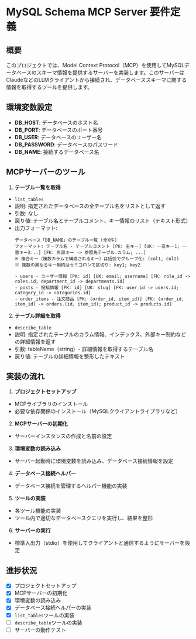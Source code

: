 # MySQL Schema MCP Server 要件定義

## 概要
このプロジェクトでは、Model Context Protocol（MCP）を使用してMySQLデータベースのスキーマ情報を提供するサーバーを実装します。このサーバーはClaudeなどのLLMクライアントから接続され、データベーススキーマに関する情報を取得するツールを提供します。

## 環境変数設定
- **DB_HOST**: データベースのホスト名
- **DB_PORT**: データベースのポート番号
- **DB_USER**: データベースのユーザー名
- **DB_PASSWORD**: データベースのパスワード
- **DB_NAME**: 接続するデータベース名

## MCPサーバーのツール

1. **テーブル一覧を取得**
- `list_tables`
- 説明: 指定されたデータベースの全テーブル名をリストとして返す
- 引数: なし
- 戻り値: テーブル名とテーブルコメント、キー情報のリスト（テキスト形式）
- 出力フォーマット:
  ```
  データベース「DB_NAME」のテーブル一覧 (全X件)
  フォーマット: テーブル名 - テーブルコメント [PK: 主キー] [UK: 一意キー1; 一意キー2...] [FK: 外部キー -> 参照先テーブル.カラム; ...]
  ※ 複合キー（複数カラムで構成されるキー）は括弧でグループ化: (col1, col2)
  ※ 複数の異なるキー制約はセミコロンで区切り: key1; key2
  
  - users - ユーザー情報 [PK: id] [UK: email; username] [FK: role_id -> roles.id; department_id -> departments.id]
  - posts - 投稿情報 [PK: id] [UK: slug] [FK: user_id -> users.id; category_id -> categories.id]
  - order_items - 注文商品 [PK: (order_id, item_id)] [FK: (order_id, item_id) -> orders.(id, item_id); product_id -> products.id]
  ```

2. **テーブル詳細を取得**
- `describe_table`
- 説明: 指定されたテーブルのカラム情報、インデックス、外部キー制約などの詳細情報を返す
- 引数: tableName（string）- 詳細情報を取得するテーブル名
- 戻り値: テーブルの詳細情報を整形したテキスト

## 実装の流れ

1. **プロジェクトセットアップ**
- MCPライブラリのインストール
- 必要な依存関係のインストール（MySQLクライアントライブラリなど）

2. **MCPサーバーの初期化**
- サーバーインスタンスの作成と名前の設定

3. **環境変数の読み込み**
- サーバー起動時に環境変数を読み込み、データベース接続情報を設定

4. **データベース接続ヘルパー**
- データベース接続を管理するヘルパー機能の実装

5. **ツールの実装**
- 各ツール機能の実装
- ツール内で適切なデータベースクエリを実行し、結果を整形

6. **サーバーの実行**
- 標準入出力（stdio）を使用してクライアントと通信するようにサーバーを設定

## 進捗状況

- [x] プロジェクトセットアップ
- [x] MCPサーバーの初期化
- [x] 環境変数の読み込み
- [x] データベース接続ヘルパーの実装
- [x] `list_tables`ツールの実装
- [ ] `describe_table`ツールの実装
- [ ] サーバーの動作テスト
